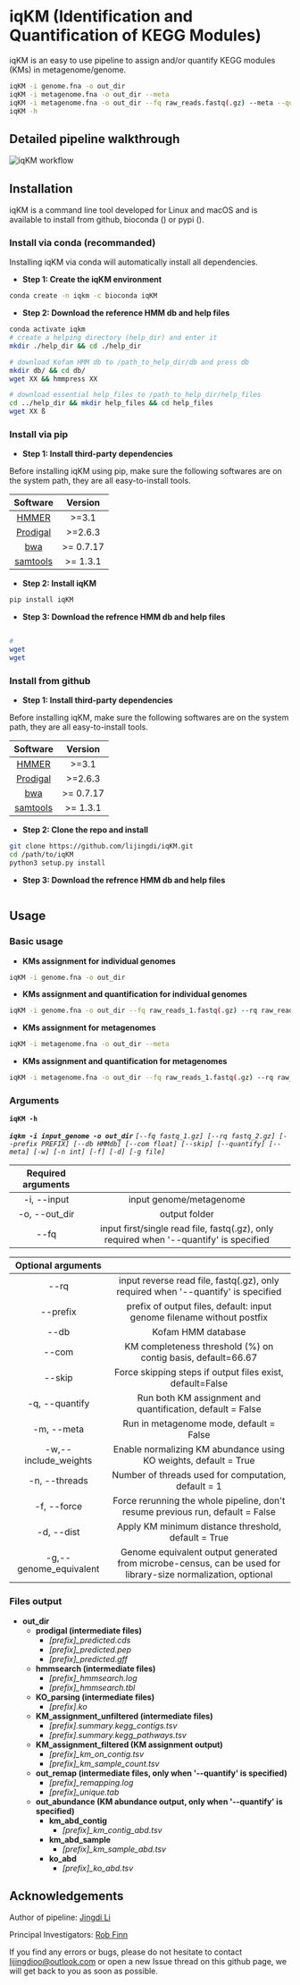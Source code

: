 # iqKM (Identification and Quantification of KEGG Modules)

iqKM is an easy to use pipeline to assign and/or quantify KEGG modules (KMs) in metagenome/genome.

```bash
iqKM -i genome.fna -o out_dir
iqKM -i metagenome.fna -o out_dir --meta
iqKM -i metagenome.fna -o out_dir --fq raw_reads.fastq(.gz) --meta --quantify
iqKM -h
```

## Detailed pipeline walkthrough

![iqKM workflow]()

## Installation

iqKM is a command line tool developed for Linux and macOS and is available to install from github, bioconda () or pypi ().


### Install via conda (recommanded)

Installing iqKM via conda will automatically install all dependencies. 

* **Step 1: Create the iqKM environment**
```bash
conda create -n iqkm -c bioconda iqKM
```

* **Step 2: Download the reference HMM db and help files**
```bash
conda activate iqkm
# create a helping directory (help_dir) and enter it
mkdir ./help_dir && cd ./help_dir

# download Kofam HMM db to /path_to_help_dir/db and press db
mkdir db/ && cd db/
wget XX && hmmpress XX

# download essential help_files to /path_to_help_dir/help_files
cd ../help_dir && mkdir help_files && cd help_files
wget XX ß
```

### Install via pip
* **Step 1: Install third-party dependencies**

Before installing iqKM using pip, make sure the following softwares are on the system path, they are all easy-to-install tools. 

|    Software     | Version  |
|:---------------:|:---------------:| 
| [HMMER](http://hmmer.org/documentation.html) | >=3.1 |
| [Prodigal](https://github.com/hyattpd/Prodigal) | >=2.6.3 | 
| [bwa](https://github.com/lh3/bwa) | >= 0.7.17 |
| [samtools](http://www.htslib.org/download/) |  >= 1.3.1 | 


* **Step 2: Install iqKM**
```bash
pip install iqKM
```

* **Step 3: Download the refrence HMM db and help files**
```bash

#
wget 
wget
```


### Install from github
* **Step 1: Install third-party dependencies**

Before installing iqKM, make sure the following softwares are on the system path, they are all easy-to-install tools. 

|    Software     | Version  | 
|:---------------:|:---------------:|
| [HMMER](http://hmmer.org/documentation.html) | >=3.1 | 
| [Prodigal](https://github.com/hyattpd/Prodigal) | >=2.6.3 |
| [bwa](https://github.com/lh3/bwa) | >= 0.7.17 | 
| [samtools](http://www.htslib.org/download/) |  >= 1.3.1 | 


* **Step 2: Clone the repo and install**
```bash
git clone https://github.com/lijingdi/iqKM.git
cd /path/to/iqKM
python3 setup.py install
```

* **Step 3: Download the refrence HMM db and help files**
```bash

```




## Usage
### Basic usage
* **KMs assignment for individual genomes**
```bash
iqKM -i genome.fna -o out_dir
```
* **KMs assignment and quantification for individual genomes**
```bash
iqKM -i genome.fna -o out_dir --fq raw_reads_1.fastq(.gz) --rq raw_reads_2.fastq(.gz) --quantify
```

* **KMs assignment for metagenomes**
```bash
iqKM -i metagenome.fna -o out_dir --meta
```
* **KMs assignment and quantification for metagenomes**
```bash
iqKM -i metagenome.fna -o out_dir --fq raw_reads_1.fastq(.gz) --rq raw_reads_2.fastq(.gz) --meta --quantify
```

### Arguments

**`iqKM -h`**

***`iqkm -i input_genome -o out_dir`*** 
*`[--fq fastq_1.gz] [--rq fastq_2.gz] [--prefix PREFIX] [--db HMMdb] [--com float] [--skip] [--quantify] [--meta] [-w] [-n int] [-f] [-d] [-g file]`*


| Required arguments        |     |
|:---------------:|:---------------:|
| -i, --input | input genome/metagenome |
| -o, --out_dir | output folder |
| --fq | input first/single read file, fastq(.gz), only required when '--quantify' is specified|


| Optional arguments         |     |
|:---------------:|:---------------:|
| --rq | input reverse read file, fastq(.gz), only required when '--quantify' is specified|
| --prefix | prefix of output files, default: input genome filename without postfix|
| --db | Kofam HMM database |
| --com | KM completeness threshold (%) on contig basis, default=66.67 |
| --skip | Force skipping steps if output files exist, default=False |
| -q, --quantify | Run both KM assignment and quantification, default = False |
| -m, --meta | Run in metagenome mode, default = False |
| -w,--include_weights | Enable normalizing KM abundance using KO weights, default = True |
| -n, --threads | Number of threads used for computation, default = 1 |
| -f, --force | Force rerunning the whole pipeline, don't resume previous run, default = False |
| -d, --dist | Apply KM minimum distance threshold, default = True |
| -g,--genome_equivalent | Genome equivalent output generated from microbe-census, can be used for library-size normalization, optional |

### Files output
* **out_dir**
    * **prodigal (intermediate files)** 
        * *[prefix]_predicted.cds*
        * *[prefix]_predicted.pep*
        * *[prefix]_predicted.gff*
    * **hmmsearch (intermediate files)**
        * *[prefix]_hmmsearch.log*
        * *[prefix]_hmmsearch.tbl*
    * **KO_parsing (intermediate files)**
        * *[prefix].ko*
    * **KM_assignment_unfiltered (intermediate files)**
        * *[prefix].summary.kegg_contigs.tsv*
        * *[prefix].summary.kegg_pathways.tsv*
    * **KM_assignment_filtered (KM assignment output)**
        * *[prefix]_km_on_contig.tsv*
        * *[prefix]_km_sample_count.tsv*
    * **out_remap (intermediate files, only when '--quantify' is specified)**
        * *[prefix]_remapping.log*
        * *[prefix]_unique.tab*
    * **out_abundance (KM abundance output, only when '--quantify' is specified)**
        * **km_abd_contig**
           * *[prefix]_km_contig_abd.tsv*
        * **km_abd_sample**
           * *[prefix]_km_sample_abd.tsv*
        * **ko_abd**
           * *[prefix]_ko_abd.tsv*


## Acknowledgements
Author of pipeline: [Jingdi Li](https://github.com/lijingdi/)

Principal Investigators: [Rob Finn](https://www.ebi.ac.uk/about/people/rob-finn)

If you find any errors or bugs, please do not hesitate to contact lijingdioo@outlook.com or open a new Issue thread on this github page, we will get back to you as soon as possible.

